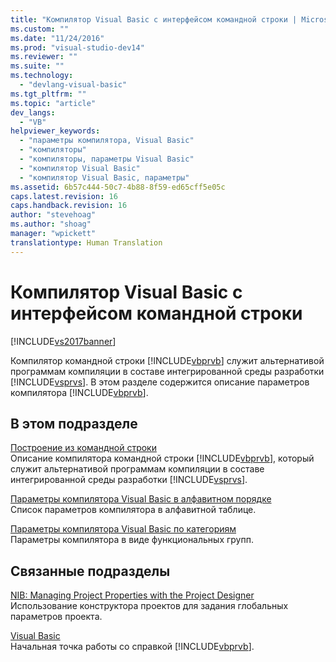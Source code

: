 ```yaml
---
title: "Компилятор Visual Basic с интерфейсом командной строки | Microsoft Docs"
ms.custom: ""
ms.date: "11/24/2016"
ms.prod: "visual-studio-dev14"
ms.reviewer: ""
ms.suite: ""
ms.technology: 
  - "devlang-visual-basic"
ms.tgt_pltfrm: ""
ms.topic: "article"
dev_langs: 
  - "VB"
helpviewer_keywords: 
  - "параметры компилятора, Visual Basic"
  - "компиляторы"
  - "компиляторы, параметры Visual Basic"
  - "компилятор Visual Basic"
  - "компилятор Visual Basic, параметры"
ms.assetid: 6b57c444-50c7-4b88-8f59-ed65cff5e05c
caps.latest.revision: 16
caps.handback.revision: 16
author: "stevehoag"
ms.author: "shoag"
manager: "wpickett"
translationtype: Human Translation
---
```

# Компилятор Visual Basic с интерфейсом командной строки
[!INCLUDE[vs2017banner](../../../csharp/includes/vs2017banner.md)]

Компилятор командной строки [!INCLUDE[vbprvb](../../../csharp/programming-guide/concepts/linq/includes/vbprvb_md.md)] служит альтернативой программам компиляции в составе интегрированной среды разработки [!INCLUDE[vsprvs](../../../csharp/includes/vsprvs_md.md)].  В этом разделе содержится описание параметров компилятора [!INCLUDE[vbprvb](../../../csharp/programming-guide/concepts/linq/includes/vbprvb_md.md)].  
  
## В этом подразделе  
 [Построение из командной строки](../../../visual-basic/reference/command-line-compiler/building-from-the-command-line.md)  
 Описание компилятора командной строки [!INCLUDE[vbprvb](../../../csharp/programming-guide/concepts/linq/includes/vbprvb_md.md)], который служит альтернативой программам компиляции в составе интегрированной среды разработки [!INCLUDE[vsprvs](../../../csharp/includes/vsprvs_md.md)].  
  
 [Параметры компилятора Visual Basic в алфавитном порядке](../../../visual-basic/reference/command-line-compiler/compiler-options-listed-alphabetically.md)  
 Список параметров компилятора в алфавитной таблице.  
  
 [Параметры компилятора Visual Basic по категориям](../../../visual-basic/reference/command-line-compiler/compiler-options-listed-by-category.md)  
 Параметры компилятора в виде функциональных групп.  
  
## Связанные подразделы  
 [NIB: Managing Project Properties with the Project Designer](http://msdn.microsoft.com/ru-ru/983f3c18-832f-4666-afec-74b716ff3e0e)  
 Использование конструктора проектов для задания глобальных параметров проекта.  
  
 [Visual Basic](../../../visual-basic/index.md)  
 Начальная точка работы со справкой [!INCLUDE[vbprvb](../../../csharp/programming-guide/concepts/linq/includes/vbprvb_md.md)].